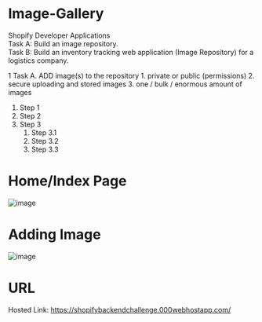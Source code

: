 # Image-Gallery
Shopify Developer Applications      
Task A: Build an image repository.  
Task B: Build an inventory tracking web application (Image Repository) for a logistics company.  

1 Task A. ADD image(s) to the repository
    1. private or public (permissions)
    2. secure uploading and stored images
    3. one / bulk / enormous amount of images 
 
1. Step 1
2. Step 2
3. Step 3
    1. Step 3.1
    2. Step 3.2
    3. Step 3.3

# Home/Index Page
![image](https://user-images.githubusercontent.com/59449776/148281294-f9f0c491-2e0f-4efd-9ec7-78a5d45f707a.png)

# Adding Image
![image](https://user-images.githubusercontent.com/59449776/148282133-e7f0db0c-4c00-4fea-b7d4-8e15c256610d.png)

# URL
Hosted Link: https://shopifybackendchallenge.000webhostapp.com/
